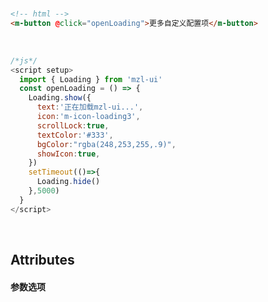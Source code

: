 <br/>

```html
<!-- html -->
<m-button @click="openLoading">更多自定义配置项</m-button>
```
<br/>

```javascript
/*js*/
<script setup>
  import { Loading } from 'mzl-ui'
  const openLoading = () => {
    Loading.show({
      text:'正在加载mzl-ui...',
      icon:'m-icon-loading3',
      scrollLock:true,
      textColor:'#333',
      bgColor:"rgba(248,253,255,.9)",
      showIcon:true,
    })
    setTimeout(()=>{
      Loading.hide()
    },5000)
  }
</script>
```
<br/>

## Attributes
#### 参数选项
<br/>